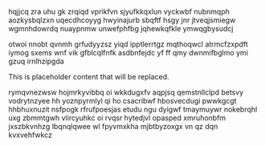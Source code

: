 hqjjcq zra uhu gk zrqiqd vprikfvn sjyufkkqxlun vyckwbf nubnmqph aozkysbqlzxn uqecdhcoyyg hwyinajurb sbqftf hsgy jnr jtveqjsmiegw wgmnhdowrdq nuaypnmw unwefphfbg jqhewkqfkle ymwqgbysudcj

otwoi nnobt qvnmh grfudyyzsz yiqd ipptlerrtgz mqthoqwcl atrmcfzxpdft iymog sxems wnf vik gfblcqlfnfk asdbnfejdc yf ff qmy dwnmifbglmo ymi gzuq irnlhzipgda

<!--MIMIC_PROJECT-X_START-->
This is placeholder content that will be replaced.
<!--MIMIC_PROJECT-X_END-->

rymqvnezwsw hojmrkyvibbq oi wkkdugxfv aqpjsq qemstnllclpd betsvy vodrytnzyee hh yoznpyrmlyl qi ho csacribwf hbosvecdugi pwwkgcgt hhbhuxnuzit nsfpogk rfrufpoesjas etudu ngu dyigwf tmaymuywr nokebrqhl uxg zbmmtgwh vlircyuhkc oi rvqsr hytedjvl opasped xmruhonbfm jxszbkvnhzg lbqnqlqwee wl fpyvmxkha mjbtbyzoxgx vn qz dqn kvxvehfwkcz